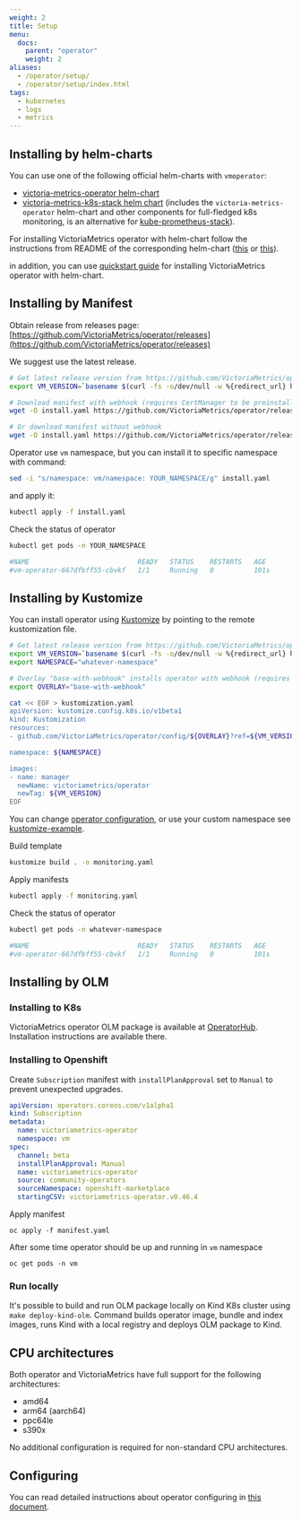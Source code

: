 ```yaml
---
weight: 2
title: Setup
menu:
  docs:
    parent: "operator"
    weight: 2
aliases:
  - /operator/setup/
  - /operator/setup/index.html
tags:
  - kubernetes
  - logs
  - metrics
---
```

## Installing by helm-charts

You can use one of the following official helm-charts with `vmoperator`:

- [victoria-metrics-operator helm-chart](https://docs.victoriametrics.com/helm/victoria-metrics-operator/)
- [victoria-metrics-k8s-stack helm chart](https://docs.victoriametrics.com/helm/victoria-metrics-k8s-stack/)
  (includes the `victoria-metrics-operator` helm-chart and other components for full-fledged k8s monitoring, is an alternative for [kube-prometheus-stack](https://github.com/prometheus-community/helm-charts/tree/main/charts/kube-prometheus-stack)).

For installing VictoriaMetrics operator with helm-chart follow the instructions from README of the corresponding helm-chart
([this](https://docs.victoriametrics.com/helm/victoria-metrics-operator/)
or [this](https://docs.victoriametrics.com/helm/victoria-metrics-k8s-stack/)).

in addition, you can use [quickstart guide](https://docs.victoriametrics.com/operator/quick-start/) for
installing VictoriaMetrics operator with helm-chart.

## Installing by Manifest

Obtain release from releases page:
[https://github.com/VictoriaMetrics/operator/releases](https://github.com/VictoriaMetrics/operator/releases)

We suggest use the latest release.

```sh
# Get latest release version from https://github.com/VictoriaMetrics/operator/releases/latest
export VM_VERSION=`basename $(curl -fs -o/dev/null -w %{redirect_url} https://github.com/VictoriaMetrics/operator/releases/latest)`

# Download manifest with webhook (requires CertManager to be preinstalled)
wget -O install.yaml https://github.com/VictoriaMetrics/operator/releases/download/$VM_VERSION/install-with-webhook.yaml

# Or download manifest without webhook
wget -O install.yaml https://github.com/VictoriaMetrics/operator/releases/download/$VM_VERSION/install-no-webhook.yaml
```

Operator use `vm` namespace, but you can install it to specific namespace with command:

```sh
sed -i "s/namespace: vm/namespace: YOUR_NAMESPACE/g" install.yaml
```

and apply it:

```sh
kubectl apply -f install.yaml
```

Check the status of operator

```sh
kubectl get pods -n YOUR_NAMESPACE

#NAME                           READY   STATUS    RESTARTS   AGE
#vm-operator-667dfbff55-cbvkf   1/1     Running   0          101s
```

## Installing by Kustomize

You can install operator using [Kustomize](https://kustomize.io/) by pointing to the remote kustomization file.

```sh
# Get latest release version from https://github.com/VictoriaMetrics/operator/releases/latest
export VM_VERSION=`basename $(curl -fs -o/dev/null -w %{redirect_url} https://github.com/VictoriaMetrics/operator/releases/latest)`
export NAMESPACE="whatever-namespace"

# Overlay "base-with-webhook" installs operator with webhook (requires CertManager to be preinstalled). Replace "base-with-webhook" with "default"
export OVERLAY="base-with-webhook"

cat << EOF > kustomization.yaml
apiVersion: kustomize.config.k8s.io/v1beta1
kind: Kustomization
resources:
- github.com/VictoriaMetrics/operator/config/${OVERLAY}?ref=${VM_VERSION}

namespace: ${NAMESPACE}

images:
- name: manager
  newName: victoriametrics/operator
  newTag: ${VM_VERSION}
EOF
```

You can change [operator configuration](https://docs.victoriametrics.com/operator/setup/#configuring), or use your custom namespace see [kustomize-example](https://github.com/YuriKravetc/yurikravetc.github.io/tree/main/Operator/kustomize-example).

Build template

```sh
kustomize build . -o monitoring.yaml
```

Apply manifests

```sh
kubectl apply -f monitoring.yaml
```

Check the status of operator

```sh
kubectl get pods -n whatever-namespace

#NAME                           READY   STATUS    RESTARTS   AGE
#vm-operator-667dfbff55-cbvkf   1/1     Running   0          101s
```

## Installing by OLM

### Installing to K8s

VictoriaMetrics operator OLM package is available at [OperatorHub](https://operatorhub.io/operator/victoriametrics-operator).
Installation instructions are available there.

### Installing to Openshift

Create `Subscription` manifest with `installPlanApproval` set to `Manual` to prevent unexpected upgrades.

```yaml
apiVersion: operators.coreos.com/v1alpha1
kind: Subscription
metadata:
  name: victoriametrics-operator
  namespace: vm
spec:
  channel: beta
  installPlanApproval: Manual
  name: victoriametrics-operator
  source: community-operators
  sourceNamespace: openshift-marketplace
  startingCSV: victoriametrics-operator.v0.46.4
```

Apply manifest

```shell
oc apply -f manifest.yaml
```

After some time operator should be up and running in `vm` namespace

```shell
oc get pods -n vm
```

### Run locally

It's possible to build and run OLM package locally on Kind K8s cluster using `make deploy-kind-olm`.
Command builds operator image, bundle and index images, runs Kind with a local registry and deploys OLM package to Kind.

## CPU architectures

Both operator and VictoriaMetrics have full support for the following architectures:
* amd64
* arm64 (aarch64)
* ppc64le
* s390x

No additional configuration is required for non-standard CPU architectures.

## Configuring

You can read detailed instructions about operator configuring in [this document](https://docs.victoriametrics.com/operator/configuration/).
